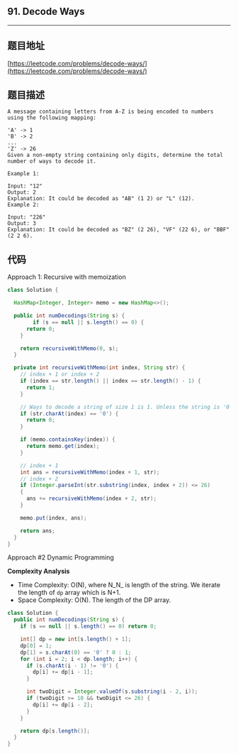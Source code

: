 ## 91. Decode Ways

----
## 题目地址

[https://leetcode.com/problems/decode-ways/](https://leetcode.com/problems/decode-ways/)

## 题目描述

```text
A message containing letters from A-Z is being encoded to numbers using the following mapping:

'A' -> 1
'B' -> 2
...
'Z' -> 26
Given a non-empty string containing only digits, determine the total number of ways to decode it.

Example 1:

Input: "12"
Output: 2
Explanation: It could be decoded as "AB" (1 2) or "L" (12).
Example 2:

Input: "226"
Output: 3
Explanation: It could be decoded as "BZ" (2 26), "VF" (22 6), or "BBF" (2 2 6).
```

## 代码

Approach 1: Recursive with memoization

```java
class Solution {

  HashMap<Integer, Integer> memo = new HashMap<>();

  public int numDecodings(String s) {
        if (s == null || s.length() == 0) {
      return 0;
    }

    return recursiveWithMemo(0, s);
  }

  private int recursiveWithMemo(int index, String str) {
    // index + 1 or index + 2
    if (index == str.length() || index == str.length() - 1) {
      return 1;
    }

    // Ways to decode a string of size 1 is 1. Unless the string is '0'.
    if (str.charAt(index) == '0') {
      return 0;
    }

    if (memo.containsKey(index)) {
      return memo.get(index);
    }

    // index + 1
    int ans = recursiveWithMemo(index + 1, str);
    // index + 2
    if (Integer.parseInt(str.substring(index, index + 2)) <= 26)
    {
      ans += recursiveWithMemo(index + 2, str);
    } 

    memo.put(index, ans);

    return ans;
  }
}
```

Approach \#2 Dynamic Programming

**Complexity Analysis**

* Time Complexity: O\(N\), where N_N_ is length of the string. We iterate the length of `dp` array which is N+1.
* Space Complexity: O\(N\). The length of the DP array.

```java
class Solution {
  public int numDecodings(String s) {
    if (s == null || s.length() == 0) return 0;

    int[] dp = new int[s.length() + 1];
    dp[0] = 1;
    dp[1] = s.charAt(0) == '0' ? 0 : 1;
    for (int i = 2; i < dp.length; i++) {
      if (s.charAt(i - 1) != '0') {
        dp[i] += dp[i - 1];
      }

      int twoDigit = Integer.valueOf(s.substring(i - 2, i));
      if (twoDigit >= 10 && twoDigit <= 26) {
        dp[i] += dp[i - 2];
      }
    }

    return dp[s.length()];
  }
}
```

